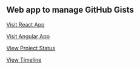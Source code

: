 ## Web app to manage GitHub Gists

[Visit React App](https://gist-man.now.sh/ "GistMan")

[Visit Angular App](https://gistmanager.now.sh/ "GistManager")

[View Project Status](https://app.gitkraken.com/glo/board/XlPsSXV7egARLgJ9 "GistManager Glo Board")

[View Timeline](https://timelines.gitkraken.com/timeline/1c808740b3b54f419a160c3fa8b9f13d "GistManager Timeline")